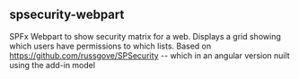 ## spsecurity-webpart

SPFx Webpart to show security matrix for a web. Displays a grid showing which users have permissions to which lists.
Based on https://github.com/russgove/SPSecurity -- which in an angular version nuilt using the add-in model
